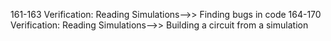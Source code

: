 161-163 Verification: Reading Simulations——>> Finding bugs in code
164-170 Verification: Reading Simulations——>> Building a circuit from a simulation